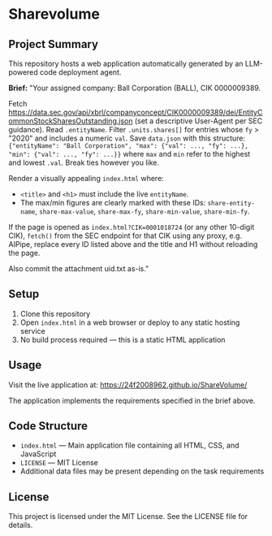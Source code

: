# Sharevolume

## Project Summary

This repository hosts a web application automatically generated by an LLM-powered code deployment agent.

**Brief:** "Your assigned company: Ball Corporation (BALL), CIK 0000009389.

Fetch https://data.sec.gov/api/xbrl/companyconcept/CIK0000009389/dei/EntityCommonStockSharesOutstanding.json (set a descriptive User-Agent per SEC guidance).
Read `.entityName`. Filter `.units.shares[]` for entries whose `fy` > "2020" and
includes a numeric `val`.
Save `data.json` with this structure:
`{"entityName": "Ball Corporation", "max": {"val": ..., "fy": ...}, "min": {"val": ..., "fy": ...}}`
where `max` and `min` refer to the highest and lowest `.val`. Break ties however you like.

Render a visually appealing `index.html` where:
- `<title>` and `<h1>` must include the live `entityName`.
- The max/min figures are clearly marked with these IDs:
  `share-entity-name`,
  `share-max-value`, `share-max-fy`,
  `share-min-value`, `share-min-fy`.

If the page is opened as `index.html?CIK=0001018724` (or any other 10-digit CIK),
`fetch()` from the SEC endpoint for that CIK using any proxy, e.g. AIPipe,
replace every ID listed above and the title and H1 without reloading the page.

Also commit the attachment uid.txt as-is."

## Setup

1. Clone this repository
2. Open `index.html` in a web browser or deploy to any static hosting service
3. No build process required — this is a static HTML application

## Usage

Visit the live application at: https://24f2008962.github.io/ShareVolume/

The application implements the requirements specified in the brief above.

## Code Structure

- `index.html` — Main application file containing all HTML, CSS, and JavaScript
- `LICENSE` — MIT License
- Additional data files may be present depending on the task requirements

## License

This project is licensed under the MIT License. See the LICENSE file for details.
